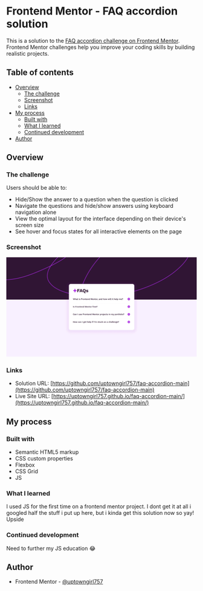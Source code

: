 # Frontend Mentor - FAQ accordion solution

This is a solution to the [FAQ accordion challenge on Frontend Mentor](https://www.frontendmentor.io/challenges/faq-accordion-wyfFdeBwBz). Frontend Mentor challenges help you improve your coding skills by building realistic projects.

## Table of contents

- [Overview](#overview)
  - [The challenge](#the-challenge)
  - [Screenshot](#screenshot)
  - [Links](#links)
- [My process](#my-process)
  - [Built with](#built-with)
  - [What I learned](#what-i-learned)
  - [Continued development](#continued-development)
- [Author](#author)

## Overview

### The challenge

Users should be able to:

- Hide/Show the answer to a question when the question is clicked
- Navigate the questions and hide/show answers using keyboard navigation alone
- View the optimal layout for the interface depending on their device's screen size
- See hover and focus states for all interactive elements on the page

### Screenshot

![](./assets/images/SCREENSHOT.jpeg)

### Links

- Solution URL: [https://github.com/uptowngirl757/faq-accordion-main](https://github.com/uptowngirl757/faq-accordion-main)
- Live Site URL: [https://uptowngirl757.github.io/faq-accordion-main/](https://uptowngirl757.github.io/faq-accordion-main/)

## My process

### Built with

- Semantic HTML5 markup
- CSS custom properties
- Flexbox
- CSS Grid
- JS

### What I learned

I used JS for the first time on a frontend mentor project. I dont get it at all i googled half the stuff i put up here, but i kinda get this solution now so yay! Upside

### Continued development

Need to further my JS education 😂

## Author

- Frontend Mentor - [@uptowngirl757](https://www.frontendmentor.io/profile/uptowngirl757)
